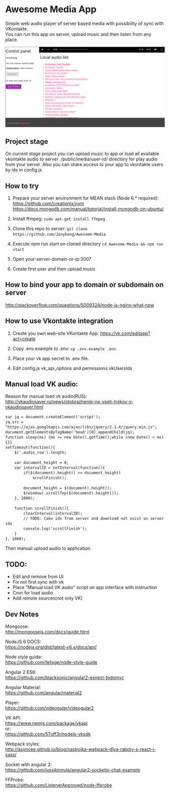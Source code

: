 # Awesome Media App

Simple web audio player of server based media with possibility of sync with VKontakte.  
You can run this app on server, upload music and then listen from any place.

![Web Inerface](public/img/agkBdaa.png)
## Project stage

On current stage project you can upload music to app or load all available vkontakte audio to server ./public/media/user-id/ directory for play audio from your server.
Also you can share access to your app to vkontakte users by ids in config.js

## How to try

1. Prepare your server environment for MEAN stack (Node 6.* required):  
https://github.com/creationix/nvm  
https://docs.mongodb.com/manual/tutorial/install-mongodb-on-ubuntu/
2. Install ffmpeg: `sudo apt-get install ffmpeg`

3. Clone this repo to server: `git clone https://github.com/Jonybang/Awesome-Media`  

4. Execute npm run start on cloned directory `cd Awesome-Media && npm run start`

5. Open your-server-domain-or-ip:3007

6. Create first user and then upload music

## How to bind your app to domain or subdomain on server

<http://stackoverflow.com/questions/5009324/node-js-nginx-what-now>

## How to use Vkontakte integration

1. Create you own web-site VKontakte App: https://vk.com/editapp?act=create

2. Copy .env.example to .env: `cp .env.example .env`

3. Place your vk app secret to .env file.

4. Edit config.js vk_api_options and permissions.vkUsersIds

## Manual load VK audio:

Reason for manual load vk audio(RUS): http://vkaudiosaver.ru/news/otobrazhenie-ne-vseh-trekov-v-vkaudiosaver.html

```
var jq = document.createElement('script');
jq.src = "https://ajax.googleapis.com/ajax/libs/jquery/2.1.4/jquery.min.js";
document.getElementsByTagName('head')[0].appendChild(jq);
function sleep(ms) {ms += new Date().getTime();while (new Date() < ms){}} 
setTimeout(function(){
	$('.audio_row').length;
	
	var document_height = 0;
	var intervalID = setInterval(function(){
		if($(document).height() <= document_height)		
			scrollFinish();
					
		document_height = $(document).height();
		$(window).scrollTop($(document).height());
	}, 1000);
	
	function scrollFinish(){
	    clearInterval(intervalID);
	    // TODO: take ids from server and download not exist on server ids
	    console.log('scrollFinish');
	}
}, 1000);
```

Then manual upload audio to application

## TODO:

- Edit and remove from UI
- Fix not first sync with vk
- Place "Manual load VK audio" script on app interface with instruction
- Cron for load audio
- Add remote sources(not only VK)

## Dev Notes

Mongoose:  
http://mongoosejs.com/docs/guide.html

NodeJS 6 DOCS:  
https://nodejs.org/dist/latest-v6.x/docs/api/

Node style guide:  
https://github.com/felixge/node-style-guide

Angular 2 ES6:  
https://github.com/blacksonic/angular2-esnext-todomvc

Angular Material:  
https://github.com/angular/material2

Player:  
https://github.com/videogular/videogular2

VK API:  
https://www.npmjs.com/package/vkapi  
or:  
https://github.com/57uff3r/nodejs-vksdk

Webpack styles:  
http://asyncee.github.io/blog/nastrojka-webpack-dlya-raboty-s-react-i-sass/

Socket with angular 2:  
https://github.com/jussikinnula/angular2-socketio-chat-example

FFProbe:  
https://github.com/ListenerApproved/node-ffprobe
